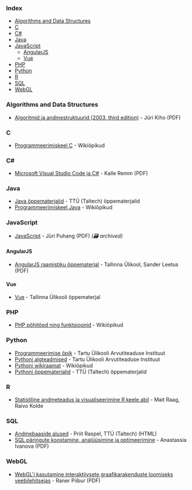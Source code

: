 ### Index

* [Algorithms and Data Structures](#algo)
* [C](#c)
* [C#](#csharp)
* [Java](#java)
* [JavaScript](#javascript)
  * [AngularJS](#angularjs)
  * [Vue](#vue)
* [PHP](#php)
* [Python](#python)
* [R](#r)
* [SQL](#sql)
* [WebGL](#webgl)


### <a id="algo"></a>Algorithms and Data Structures

* [Algoritmid ja andmestruktuurid (2003, third edition)](https://dspace.ut.ee/bitstream/handle/10062/16872/9985567676.pdf) - Jüri Kiho (PDF)


### C

* [Programmeerimiskeel C](https://et.wikibooks.org/wiki/Programmeerimiskeel_C) - Wikiõpikud


### <a id="csharp"></a>C\#

* [Microsoft Visual Studio Code ja C#](https://digiarhiiv.ut.ee/Ained/Doc/VFailid/CSharp_ja_VS.pdf) - Kalle Remm (PDF)


### Java

* [Java õppematerjalid](https://javadoc.pages.taltech.ee) - TTÜ (Taltech) õppematerjalid
* [Programmeerimiskeel Java](https://et.wikibooks.org/wiki/Programmeerimiskeel_Java) - Wikiõpikud


### JavaScript

* [JavaScript](https://web.archive.org/web/20200922201525/http://puhang.tpt.edu.ee/raamatud/JavaScript_konspekt.pdf) - Jüri Puhang (PDF) *(:card_file_box: archived)*


#### AngularJS

* [AngularJS raamistiku õppematerjal](https://www.cs.tlu.ee/teemad/get_file.php?id=400) - Tallinna Ülikool, Sander Leetus (PDF)


#### Vue

* [Vue](https://www.cs.tlu.ee/teemaderegister/get_file.php?id=715) - Tallinna Ülikooli õppematerjal


### PHP

* [PHP põhitõed ning funktsioonid](https://et.wikibooks.org/wiki/PHP) - Wikiõpikud


### Python

* [Programmeerimise õpik](https://progeopik.cs.ut.ee) - Tartu Ülikooli Arvutiteaduse Instituut
* [Pythoni algteadmised](https://courses.cs.ut.ee/MTAT.03.100/2012_fall/uploads/opik/00_eessona.html) - Tartu Ülikooli Arvutiteaduse Instituut
* [Pythoni wikiraamat](https://et.wikibooks.org/wiki/Python) - Wikiõpikud
* [Pythoni õppematerjalid](https://pydoc.pages.taltech.ee/) - TTÜ (Taltech) õppematerjalid


### R

* [Statistiline andmeteadus ja visualiseerimine R keele abil](https://andmeteadus.github.io/2015/rakendustarkvara_R/) - Mait Raag, Raivo Kolde


### SQL

* [Andmebaaside alused](https://enos.itcollege.ee/~priit/1.%20Andmebaasid/1.%20Loengumaterjalid/) - Priit Raspel, TTÜ (Taltech) (HTML)
* [SQL päringute koostamine, analüüsimine  ja optimeerimine](https://comserv.cs.ut.ee/home/files/Ivanova_Informaatika_2017.pdf?study=ATILoputoo&reference=C408CC06DE4620A985CDF60C2678C97AE45017AB) - Anastassia Ivanova (PDF)


### WebGL

* [WebGL'i kasutamine interaktiivsete graafikarakenduste loomiseks veebilehitsejas](http://www.cs.tlu.ee/teemaderegister/get_file.php?id=351) - Raner Piibur (PDF)
